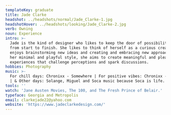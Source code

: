 ```yaml
---
templateKey: graduate
title: Jade Clarke
headshot: ../headshots/normal/Jade_Clarke-1.jpg
headshotHover: ../headshots/looking/Jade_Clarke-2.jpg
verb: Owning
noun: Experience
intro: >-
  Jade is the kind of designer who likes to keep the door of possibilities open
  from start to finish. She likes to think of herself as a curious creative who
  enjoys brainstorming new ideas and creating and embracing new approaches. With
  her minimal and playful style, she aims to create meaningful and pleasurable
  experiences that challenge perceptions and spark discussions.
hobbies: Photography
music: >-
  For chill days: Chronixx - Somewhere | For positive vibes: Chronixx - Champion
  | & Other days: Solange, Miguel and Soca music because Soca is life.
tools: ''
watch: 'Jane Austen Movies, The 100, and The Fresh Prince of Belair.'
typeface: Georgia and Metropolis
email: clarkejade22@yahoo.com
website: 'https://www.jadeclarkedesign.com/'
---
```


